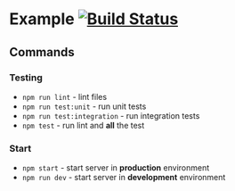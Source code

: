 # Example [![Build Status](https://travis-ci.org/markelog/example.svg?branch=master)](https://travis-ci.org/markelog/example)

## Commands

### Testing
- `npm run lint` - lint files
- `npm run test:unit` - run unit tests
- `npm run test:integration` - run integration tests
- `npm test` - run lint and **all** the test

### Start
- `npm start` - start server in **production** environment
- `npm run dev` - start server in **development** environment
